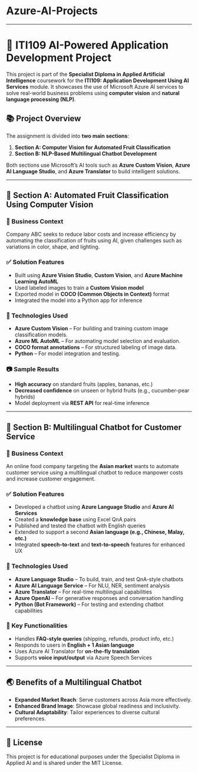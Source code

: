 # Azure-AI-Projects

---

# 🤖 ITI109 AI-Powered Application Development Project

This project is part of the **Specialist Diploma in Applied Artificial Intelligence** coursework for the **ITI109: Application Development Using AI Services** module. It showcases the use of Microsoft Azure AI services to solve real-world business problems using **computer vision** and **natural language processing (NLP)**.

## 📚 Project Overview

The assignment is divided into **two main sections**:

1. **Section A: Computer Vision for Automated Fruit Classification**
2. **Section B: NLP-Based Multilingual Chatbot Development**

Both sections use Microsoft’s AI tools such as **Azure Custom Vision**, **Azure AI Language Studio**, and **Azure Translator** to build intelligent solutions.

---

## 🧠 Section A: Automated Fruit Classification Using Computer Vision

### 🏢 Business Context

Company ABC seeks to reduce labor costs and increase efficiency by automating the classification of fruits using AI, given challenges such as variations in color, shape, and lighting.

### ✅ Solution Features

- Built using **Azure Vision Studio**, **Custom Vision**, and **Azure Machine Learning AutoML**
- Used labeled images to train a **Custom Vision model**
- Exported model in **COCO (Common Objects in Context)** format
- Integrated the model into a Python app for inference

### 🧩 Technologies Used

- **Azure Custom Vision** – For building and training custom image classification models.
- **Azure ML AutoML** – For automating model selection and evaluation.
- **COCO format annotations** – For structured labeling of image data.
- **Python** – For model integration and testing.

### 📷 Sample Results

- **High accuracy** on standard fruits (apples, bananas, etc.)
- **Decreased confidence** on unseen or hybrid fruits (e.g., cucumber-pear hybrids)
- Model deployment via **REST API** for real-time inference

---

## 💬 Section B: Multilingual Chatbot for Customer Service

### 🏢 Business Context

An online food company targeting the **Asian market** wants to automate customer service using a multilingual chatbot to reduce manpower costs and increase customer engagement.

### ✅ Solution Features

- Developed a chatbot using **Azure Language Studio** and **Azure AI Services**
- Created a **knowledge base** using Excel QnA pairs
- Published and tested the chatbot with English queries
- Extended to support a second **Asian language (e.g., Chinese, Malay, etc.)**
- Integrated **speech-to-text** and **text-to-speech** features for enhanced UX

### 🧩 Technologies Used

- **Azure Language Studio** – To build, train, and test QnA-style chatbots
- **Azure AI Language Service** – For NLU, NER, sentiment analysis
- **Azure Translator** – For real-time multilingual capabilities
- **Azure OpenAI** – For generative responses and conversation handling
- **Python (Bot Framework)** – For testing and extending chatbot capabilities

### 🔄 Key Functionalities

- Handles **FAQ-style queries** (shipping, refunds, product info, etc.)
- Responds to users in **English + 1 Asian language**
- Uses Azure AI Translator for **on-the-fly translation**
- Supports **voice input/output** via Azure Speech Services

---

## 🌏 Benefits of a Multilingual Chatbot

- **Expanded Market Reach**: Serve customers across Asia more effectively.
- **Enhanced Brand Image**: Showcase global readiness and inclusivity.
- **Cultural Adaptability**: Tailor experiences to diverse cultural preferences.

---

## 📃 License

This project is for educational purposes under the Specialist Diploma in Applied AI and is shared under the MIT License.